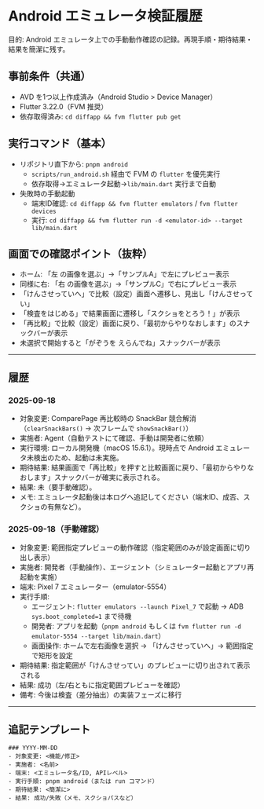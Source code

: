 # Android エミュレータ検証履歴

目的: Android エミュレータ上での手動動作確認の記録。再現手順・期待結果・結果を簡潔に残す。

## 事前条件（共通）

- AVD を1つ以上作成済み（Android Studio > Device Manager）
- Flutter 3.22.0（FVM 推奨）
- 依存取得済み: `cd diffapp && fvm flutter pub get`

## 実行コマンド（基本）

- リポジトリ直下から: `pnpm android`
  - `scripts/run_android.sh` 経由で FVM の `flutter` を優先実行
  - 依存取得→エミュレータ起動→`lib/main.dart` 実行まで自動
- 失敗時の手動起動
  - 端末ID確認: `cd diffapp && fvm flutter emulators` / `fvm flutter devices`
  - 実行: `cd diffapp && fvm flutter run -d <emulator-id> --target lib/main.dart`

## 画面での確認ポイント（抜粋）

- ホーム: 「左 の画像を選ぶ」→「サンプルA」で左にプレビュー表示
- 同様に右: 「右 の画像を選ぶ」→「サンプルC」で右にプレビュー表示
- 「けんさせっていへ」で比較（設定）画面へ遷移し、見出し「けんさせってい」
- 「検査をはじめる」で結果画面に遷移し「スクショをとろう！」が表示
- 「再比較」で比較（設定）画面に戻り、「最初からやりなおします」のスナックバーが表示
- 未選択で開始すると「がぞうを えらんでね」スナックバーが表示

---

## 履歴

### 2025-09-18

- 対象変更: ComparePage 再比較時の SnackBar 競合解消（`clearSnackBars()` → 次フレームで `showSnackBar()`）
- 実施者: Agent（自動テストにて確認、手動は開発者に依頼）
- 実行環境: ローカル開発機（macOS 15.6.1）。現時点で Android エミュレータ未検出のため、起動は未実施。
- 期待結果: 結果画面で「再比較」を押すと比較画面に戻り、「最初からやりなおします」スナックバーが確実に表示される。
- 結果: 未（要手動確認）。
- メモ: エミュレータ起動後は本ログへ追記してください（端末ID、成否、スクショの有無など）。

### 2025-09-18（手動確認）

- 対象変更: 範囲指定プレビューの動作確認（指定範囲のみが設定画面に切り出し表示）
- 実施者: 開発者（手動操作）、エージェント（シミュレーター起動とアプリ再起動を実施）
- 端末: Pixel 7 エミュレーター（emulator-5554）
- 実行手順:
  - エージェント: `flutter emulators --launch Pixel_7` で起動 → ADB `sys.boot_completed=1` まで待機
  - 開発者: アプリを起動（`pnpm android` もしくは `fvm flutter run -d emulator-5554 --target lib/main.dart`）
  - 画面操作: ホームで左右画像を選択 → 「けんさせっていへ」→ 範囲指定で矩形を設定
- 期待結果: 指定範囲が「けんさせってい」のプレビューに切り出されて表示される
- 結果: 成功（左/右ともに指定範囲プレビューを確認）
- 備考: 今後は検査（差分抽出）の実装フェーズに移行

---

## 追記テンプレート

```
### YYYY-MM-DD
- 対象変更: <機能/修正>
- 実施者: <名前>
- 端末: <エミュレータ名/ID, APIレベル>
- 実行手順: pnpm android（または run コマンド）
- 期待結果: <簡潔に>
- 結果: 成功/失敗（メモ、スクショパスなど）
```
